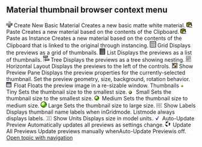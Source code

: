 ---
---


## Material thumbnail browser context menu
![images/toolbarplus.png](images/toolbarplus.png)Create New Basic Material
Creates a new basic matte white material.
![images/paste.png](images/paste.png)Paste
Creates a new material based on the contents of the Clipboard.
![images/pasteasinstance.png](images/pasteasinstance.png)Paste as Instance
Creates a new material based on the contents of the Clipboard that is linked to the original through instancing.
![images/grid.png](images/grid.png)Grid
Displays the previews as a grid of thumbnails.
![images/list.png](images/list.png)List
Displays the previews as a list of thumbnails.
![images/tree.png](images/tree.png)Tree
Displays the previews as a tree showing nesting.
![images/horizontal.png](images/horizontal.png)Horizontal Layout
Displays the previews to the left of the controls.
![images/showpreview.png](images/showpreview.png)Show Preview Pane
Displays the preview properties for the currently-selected thumbnail. Set the preview geometry, size, background, rotation behavior.
![images/floatthumbnail.png](images/floatthumbnail.png)Float
Floats the preview image in a re-sizable window.
Thumbnails
![images/tiny.png](images/tiny.png)Tiny
Sets the thumbnail size to the smallest size.
![images/small.png](images/small.png)Small
Sets the thumbnail size to the smallest size.
![images/medium.png](images/medium.png)Medium
Sets the thumbnail size to medium size.
![images/large.png](images/large.png)Large
Sets the thumbnail size to large size.
![images/showlabels.png](images/showlabels.png)Show Labels
Displays thumbnail name labels when inGridmode.
Listmode always displays labels.
![images/showunits.png](images/showunits.png)Show Units
Displays size in model units.
![images/autoupdatethumbnail.png](images/autoupdatethumbnail.png)Auto-Update Preview
Automatically updates all previews as settings change.
![images/updateallpreviews.png](images/updateallpreviews.png)Update All Previews
Update previews manually whenAuto-Update Previewis off.
![images/spacer20.png](images/spacer20.png)
 [Open topic with navigation](materialthumbnail-blankcontextmenu.html) 

